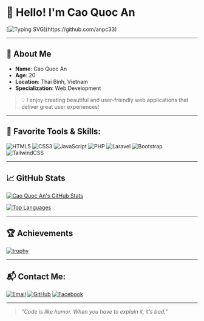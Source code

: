 # 👋 Hello! I'm Cao Quoc An  

[![Typing SVG](https://readme-typing-svg.herokuapp.com?font=Fira+Code&size=24&duration=4000&pause=500&color=2196F3&vCenter=true&width=600&lines=Passionate+About+Coding!;20+Years+Old+With+Love+For+Technology!)](https://github.com/anpc33)

---

## 🌟 About Me
- **Name**: Cao Quoc An  
- **Age**: 20  
- **Location**: Thai Binh, Vietnam  
- **Specialization**: Web Development  

> 💡 I enjoy creating beautiful and user-friendly web applications that deliver great user experiences!  

---

## 🔧 Favorite Tools & Skills:
![HTML5](https://img.shields.io/badge/-HTML5-E34F26?logo=html5&logoColor=white&style=for-the-badge)
![CSS3](https://img.shields.io/badge/-CSS3-1572B6?logo=css3&logoColor=white&style=for-the-badge)
![JavaScript](https://img.shields.io/badge/-JavaScript-F7DF1E?logo=javascript&logoColor=black&style=for-the-badge)
![PHP](https://img.shields.io/badge/-PHP-777BB4?logo=php&logoColor=white&style=for-the-badge)
![Laravel](https://img.shields.io/badge/-Laravel-FF2D20?logo=laravel&logoColor=white&style=for-the-badge)
![Bootstrap](https://img.shields.io/badge/-Bootstrap-563D7C?logo=bootstrap&logoColor=white&style=for-the-badge)
![TailwindCSS](https://img.shields.io/badge/-TailwindCSS-06B6D4?logo=tailwindcss&logoColor=white&style=for-the-badge)

---

## 📈 GitHub Stats
[![Cao Quoc An's GitHub Stats](https://github-readme-stats.vercel.app/api?username=anpc33&show_icons=true&theme=radical)](https://github.com/anpc33)

[![Top Languages](https://github-readme-stats.vercel.app/api/top-langs/?username=anpc33&layout=compact&theme=radical)](https://github.com/anpc33)

---

## 🏆 Achievements
[![trophy](https://github-profile-trophy.vercel.app/?username=anpc33&theme=gruvbox&row=1&column=7)](https://github.com/anpc33)

---

## 📬 Contact Me:
[![Email](https://img.shields.io/badge/-Email-D14836?logo=gmail&logoColor=white&style=for-the-badge)](mailto:ancqph51578@gmail.com)
[![GitHub](https://img.shields.io/badge/-GitHub-181717?logo=github&logoColor=white&style=for-the-badge)](https://github.com/anpc33)
[![Facebook](https://img.shields.io/badge/-Facebook-1877F2?logo=facebook&logoColor=white&style=for-the-badge)](https://facebook.com/shark.51578)

---

> _"Code is like humor. When you have to explain it, it’s bad."_  
